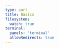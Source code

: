 ```yaml
---
type: part
title: Basics
filesystem:
  watch: true
terminal:
  panels: 'terminal'
  allowRedirects: true
---
```

